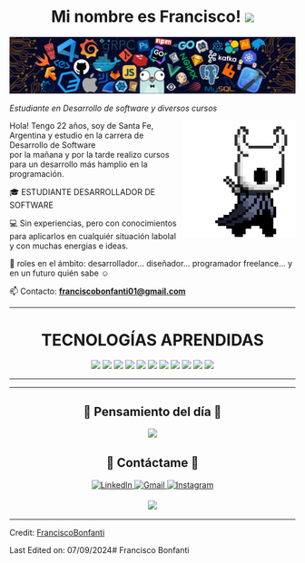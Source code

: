 <h1 align="center">Mi nombre es Francisco! <img src="https://emojis.slackmojis.com/emojis/images/1531849430/4246/blob-sunglasses.gif?1531849430" width="30"/></h1>

<!--Banner-->
<p align="center"><img src="https://raw.githubusercontent.com/KevinPatel04/KevinPatel04/master/header.png"></p>

<!--Night Owl image-->
<!--Header Name-->
*Estudiante en Desarrollo de software y diversos cursos*
<br /> 

<img src="https://raw.githubusercontent.com/TanZng/TanZng/master/assets/hollor_knight3.gif" align="right" width="200"/>

<!--Start Intro-->               
<p align="left">Hola! Tengo 22 años, soy de Santa Fe, Argentina y estudio en la carrera de Desarrollo de Software </br> por la mañana y por la tarde realizo cursos para un desarrollo más hamplio en la programación.</p>

<p align="left">
🎓 ESTUDIANTE DESARROLLADOR DE SOFTWARE


💻 Sin experiencias, pero con conocimientos para aplicarlos en cualquiér situación labolal y con muchas energias e ideas.

📝 roles en el ámbito: desarrollador... diseñador... programador freelance... y en un futuro quién sabe ☺️

📫 Contacto: **franciscobonfanti01@gmail.com**

<!--End Intro-->


<!--Languages and Tools Section-->       
---

<h1 align="center">TECNOLOGÍAS APRENDIDAS</h1>

<p align="center">
  <img src="https://cdn.jsdelivr.net/gh/devicons/devicon/icons/react/react-original.svg" style="height: 4rem"/>
  <img src="https://cdn.jsdelivr.net/gh/devicons/devicon/icons/nodejs/nodejs-original-wordmark.svg" style="height:4rem; background-color:white"/>
  <img src="https://cdn.jsdelivr.net/gh/devicons/devicon/icons/mongodb/mongodb-original-wordmark.svg" style="height: 4rem; background-color:white"/>
  <img src="https://cdn.jsdelivr.net/gh/devicons/devicon/icons/html5/html5-original-wordmark.svg" style="height: 4rem"/>
  <img src="https://cdn.jsdelivr.net/gh/devicons/devicon/icons/css3/css3-original-wordmark.svg" style="height: 4rem"/>
  <img src="https://cdn.jsdelivr.net/gh/devicons/devicon/icons/javascript/javascript-plain.svg" style="height: 4rem"/>
  <img src="https://cdn.jsdelivr.net/gh/devicons/devicon/icons/bootstrap/bootstrap-original-wordmark.svg" style="height: 4rem"/>
  <img src="https://cdn.jsdelivr.net/gh/devicons/devicon/icons/npm/npm-original-wordmark.svg" style="height: 4rem"/>
  <img src="https://cdn.jsdelivr.net/gh/devicons/devicon/icons/git/git-plain.svg" style="height: 4rem"/>
  <img src="https://cdn.jsdelivr.net/gh/devicons/devicon/icons/github/github-original.svg" style="height: 4rem; background-color:white"/>
  <img src="https://cdn.jsdelivr.net/gh/devicons/devicon/icons/mysql/mysql-original-wordmark.svg" style="height: 4rem"/>
</p>


---

---

<!--Dynamic Quote card updated everyday at 12 PM--> 
<h2 align="center">🌟 Pensamiento del día 🌟</h2>

<!--STARTS_HERE_QUOTE_CARD-->
<p align="center">
    <img src="https://readme-daily-quotes.vercel.app/api?author=Fran&quote=Programa%20o%20serás%20programado.&theme=dark&bg_color=011627&author_color=ffeb95">
</p>

<!--ENDS_HERE_QUOTE_CARD-->


<!--Contact Section--> 

<h2 align="center">🤝 Contáctame 🤝 </h2>
<div align="center">
  <a href="https://www.linkedin.com/in/francisco-bonfanti/" target="_blank">
    <img src="https://img.shields.io/badge/linkedin-%231E77B5.svg?&style=for-the-badge&logo=linkedin&logoColor=white" alt="LinkedIn" style="margin-bottom: 5px;" />
  </a>
  
  <a href="mailto:franciscobonfanti01@gmail.com" target="_blank">
    <img src="https://img.shields.io/badge/Gmail-D14836?style=for-the-badge&logo=gmail&logoColor=white" alt="Gmail" style="margin-bottom: 5px;" />
  </a>

  <a href="https://www.instagram.com/fran_bonfanti/" target="_blank">
    <img src="https://img.shields.io/badge/Instagram-E4405F?style=for-the-badge&logo=instagram&logoColor=white" alt="Instagram" style="margin-bottom: 5px;" />
  </a>
</div>


<!--Footer--> 
<p align="center">
  <img src="https://capsule-render.vercel.app/api?type=waving&color=gradient&height=65&section=footer"/>
</p>

------

Credit: [FranciscoBonfanti](https://github.com/FranciscoBonfanti)

Last Edited on: 07/09/2024# Francisco Bonfanti
